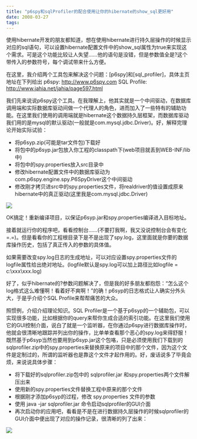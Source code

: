```yaml
---
title: "p6spy和sqlProfiler的配合使用让你的hibernate的show_sql更好用"
date: 2008-03-27
tags:
---
```


使用hibernate开发的朋友都知道，想在使用hibernate进行持久层操作的时候显示对应的sql语句，可以设置hibernate配置文件中的show_sql属性为true来实现这个需求。可是这个功能比较让人失望……他的语句是没错，但是参数值全是?这个带传入的参数符号，每个调试带来什么方便。

在这里，我介绍两个工具包来解决这个问题：[p6spy]和[sql_profiler]，具体主页地址在下列给出
p6spy: http://www.p6spy.com
SQL Profile: http://www.jahia.net/jahia/page597.html

我们先来说说p6spy这个工具。在我理解上，他其实就是一个中间驱动，在数据库调用端和实际数据库驱动间做一个代理人的角色，进而加入了一些特有的辅助功能。在这里我们使用的调用端就是hibernate这个数据持久层框架，而数据库驱动我们用的是mysql的默认驱动(一般就是com.mysql.jdbc.Driver)。好，解释完理论开始实际试验：
* 将p6syp.zip(可能是tar文件包)下载好
* 将包中的p6syp.jar包放入你工程的classpath下(web项目就丢到WEB-INF/lib中)
* 将包中的spy.properties放入src目录中
* 修改hibernate配置文件中的数据库驱动为com.p6spy.engine.spy.P6SpyDriver这个中间驱动
* 修改刚才拷贝进src中的spy.properties文件，将realdriver的值设置成原来hibernate中的真正驱动(这里我是com.mysql.jdbc.Driver)

<img src="http://pic.yupoo.com/skyforce/6045754ef71b/1dwgk2wv/1dwgk2wv.jpg" />

OK搞定！重新编译项目，以保证p6syp.jar和spy.properties编译进入目标地址。

接着就运行你的程序吧，看看控制台……(不要打我啊，我又没说控制台会有变化=.=)。但是看看你的工程根目录下是不是出现了spy.log，这里面就是你要的数据库操作历史，包括了真正传入的参数的具体值。

如果需要改变spy.log日志的生成地址，可以对应设置spy.properties文件的logfile属性给出绝对地址。(logfile默认是spy.log可以加上路径比如logfile = c:\xxx\xxx.log)

好了，似乎hibernate的?参数问题解决了，但是我的好多朋友都抱怨：“怎么这个log格式这么难懂啊！看着好不爽啊！”的确！p6syp的日志格式让人确实分外头大，于是乎介绍个SQL Profile来帮帮痛苦的大众。

照惯例，介绍介绍理论知识。SQL Profiler是一个基于p6syp的一个辅助包，可以实现很多功能，比如根据你的query来帮你生成合适的索引功能。在这里我们使用它的GUI控制介面，说白了就是一个监听器，在你通过p6spy进行数据库操作时，他就会很清晰地跟踪并列出你的操作，比单单查看那个恶心的spy.log来得舒服！既然基于p6syp当然也要用到p6syp.jar这个包咯，只是必须使用我们下载到的sqlprofiler.zip中的spy.properties来替换原来的项目中的那个文件，因为这个文件是定制过的，所谓的监听器也是靠这个文件才起作用的。好，废话说多了毕竟会烦，来说说具体步骤：
* 将下载好的sqlprofiler.zip包中的 sqlprofiler.jar 和spy.properties两个文件解压出来
* 使用新的spy.properties文件替换工程中原来的那个文件
* 根据刚才添加p6syp的过程，修改 spy.properties 文件的参数
* 使用 java -jar sqlprofiler.jar 命令启动sqlprofiler的GUI介面
* 再次启动你的应用吧，看看是不是在进行数据持久层操作的时候sqlprofiler的GUI介面中便出现了对应的操作记录，很清晰的列了出来：

<img src="http://pic.yupoo.com/skyforce/4306555a5aa3/ng2xhhvh.jpg" />
